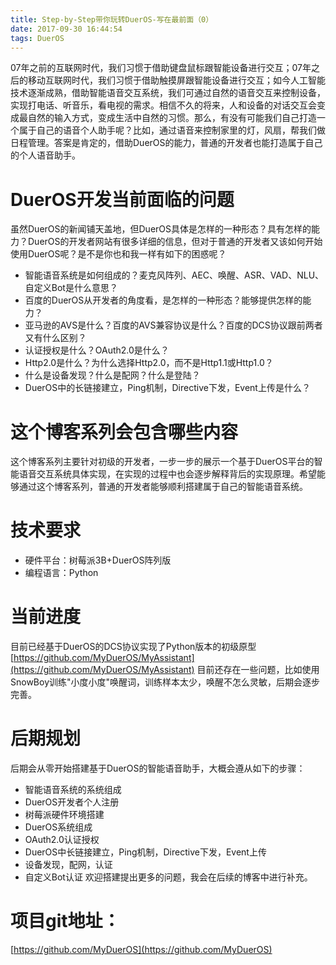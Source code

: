```yaml
---
title: Step-by-Step带你玩转DuerOS-写在最前面（0）
date: 2017-09-30 16:44:54
tags: DuerOS
---
```

07年之前的互联网时代，我们习惯于借助键盘鼠标跟智能设备进行交互；07年之后的移动互联网时代，我们习惯于借助触摸屏跟智能设备进行交互；如今人工智能技术逐渐成熟，借助智能语音交互系统，我们可通过自然的语音交互来控制设备，实现打电话、听音乐，看电视的需求。相信不久的将来，人和设备的对话交互会变成最自然的输入方式，变成生活中自然的习惯。那么，有没有可能我们自己打造一个属于自己的语音个人助手呢？比如，通过语音来控制家里的灯，风扇，帮我们做日程管理。答案是肯定的，借助DuerOS的能力，普通的开发者也能打造属于自己的个人语音助手。
# DuerOS开发当前面临的问题
虽然DuerOS的新闻铺天盖地，但DuerOS具体是怎样的一种形态？具有怎样的能力？DuerOS的开发者网站有很多详细的信息，但对于普通的开发者又该如何开始使用DuerOS呢？是不是你也和我一样有如下的困惑呢？
* 智能语音系统是如何组成的？麦克风阵列、AEC、唤醒、ASR、VAD、NLU、自定义Bot是什么意思？
* 百度的DuerOS从开发者的角度看，是怎样的一种形态？能够提供怎样的能力？
* 亚马逊的AVS是什么？百度的AVS兼容协议是什么？百度的DCS协议跟前两者又有什么区别？
* 认证授权是什么？OAuth2.0是什么？
* Http2.0是什么？为什么选择Http2.0，而不是Http1.1或Http1.0？
* 什么是设备发现？什么是配网？什么是登陆？
* DuerOS中的长链接建立，Ping机制，Directive下发，Event上传是什么？
# 这个博客系列会包含哪些内容
这个博客系列主要针对初级的开发者，一步一步的展示一个基于DuerOS平台的智能语音交互系统具体实现，在实现的过程中也会逐步解释背后的实现原理。希望能够通过这个博客系列，普通的开发者能够顺利搭建属于自己的智能语音系统。
# 技术要求
* 硬件平台：树莓派3B+DuerOS阵列版
* 编程语言：Python
# 当前进度
目前已经基于DuerOS的DCS协议实现了Python版本的初级原型[https://github.com/MyDuerOS/MyAssistant](https://github.com/MyDuerOS/MyAssistant)
目前还存在一些问题，比如使用SnowBoy训练"小度小度"唤醒词，训练样本太少，唤醒不怎么灵敏，后期会逐步完善。
# 后期规划
后期会从零开始搭建基于DuerOS的智能语音助手，大概会遵从如下的步骤：
* 智能语音系统的系统组成
* DuerOS开发者个人注册
* 树莓派硬件环境搭建
* DuerOS系统组成
* OAuth2.0认证授权
* DuerOS中长链接建立，Ping机制，Directive下发，Event上传
* 设备发现，配网，认证
* 自定义Bot认证
欢迎搭建提出更多的问题，我会在后续的博客中进行补充。
# 项目git地址：
[https://github.com/MyDuerOS](https://github.com/MyDuerOS)
